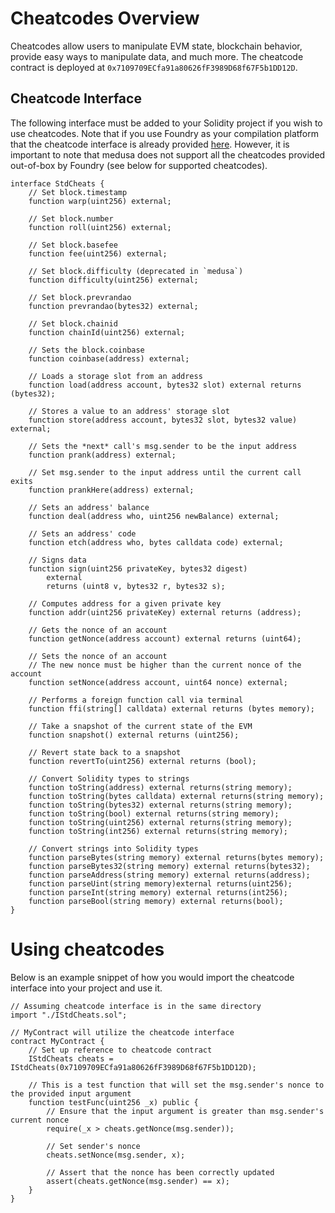 # Cheatcodes Overview

Cheatcodes allow users to manipulate EVM state, blockchain behavior, provide easy ways to manipulate data, and much more.
The cheatcode contract is deployed at `0x7109709ECfa91a80626fF3989D68f67F5b1DD12D`.

## Cheatcode Interface

The following interface must be added to your Solidity project if you wish to use cheatcodes. Note that if you use Foundry
as your compilation platform that the cheatcode interface is already provided [here](https://book.getfoundry.sh/reference/forge-std/#forge-stds-test).
However, it is important to note that medusa does not support all the cheatcodes provided out-of-box
by Foundry (see below for supported cheatcodes).

```solidity
interface StdCheats {
    // Set block.timestamp
    function warp(uint256) external;

    // Set block.number
    function roll(uint256) external;

    // Set block.basefee
    function fee(uint256) external;

    // Set block.difficulty (deprecated in `medusa`)
    function difficulty(uint256) external;

    // Set block.prevrandao
    function prevrandao(bytes32) external;

    // Set block.chainid
    function chainId(uint256) external;

    // Sets the block.coinbase
    function coinbase(address) external;

    // Loads a storage slot from an address
    function load(address account, bytes32 slot) external returns (bytes32);

    // Stores a value to an address' storage slot
    function store(address account, bytes32 slot, bytes32 value) external;

    // Sets the *next* call's msg.sender to be the input address
    function prank(address) external;

    // Set msg.sender to the input address until the current call exits
    function prankHere(address) external;

    // Sets an address' balance
    function deal(address who, uint256 newBalance) external;

    // Sets an address' code
    function etch(address who, bytes calldata code) external;

    // Signs data
    function sign(uint256 privateKey, bytes32 digest)
        external
        returns (uint8 v, bytes32 r, bytes32 s);

    // Computes address for a given private key
    function addr(uint256 privateKey) external returns (address);

    // Gets the nonce of an account
    function getNonce(address account) external returns (uint64);

    // Sets the nonce of an account
    // The new nonce must be higher than the current nonce of the account
    function setNonce(address account, uint64 nonce) external;

    // Performs a foreign function call via terminal
    function ffi(string[] calldata) external returns (bytes memory);

    // Take a snapshot of the current state of the EVM
    function snapshot() external returns (uint256);

    // Revert state back to a snapshot
    function revertTo(uint256) external returns (bool);

    // Convert Solidity types to strings
    function toString(address) external returns(string memory);
    function toString(bytes calldata) external returns(string memory);
    function toString(bytes32) external returns(string memory);
    function toString(bool) external returns(string memory);
    function toString(uint256) external returns(string memory);
    function toString(int256) external returns(string memory);

    // Convert strings into Solidity types
    function parseBytes(string memory) external returns(bytes memory);
    function parseBytes32(string memory) external returns(bytes32);
    function parseAddress(string memory) external returns(address);
    function parseUint(string memory)external returns(uint256);
    function parseInt(string memory) external returns(int256);
    function parseBool(string memory) external returns(bool);
}
```

# Using cheatcodes

Below is an example snippet of how you would import the cheatcode interface into your project and use it.

```solidity
// Assuming cheatcode interface is in the same directory
import "./IStdCheats.sol";

// MyContract will utilize the cheatcode interface
contract MyContract {
    // Set up reference to cheatcode contract
    IStdCheats cheats = IStdCheats(0x7109709ECfa91a80626fF3989D68f67F5b1DD12D);

    // This is a test function that will set the msg.sender's nonce to the provided input argument
    function testFunc(uint256 _x) public {
        // Ensure that the input argument is greater than msg.sender's current nonce
        require(_x > cheats.getNonce(msg.sender));

        // Set sender's nonce
        cheats.setNonce(msg.sender, x);

        // Assert that the nonce has been correctly updated
        assert(cheats.getNonce(msg.sender) == x);
    }
}
```
